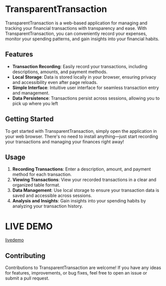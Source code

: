 # TransparentTransaction

TransparentTransaction is a web-based application for managing and tracking your financial transactions with transparency and ease. With TransparentTransaction, you can conveniently record your expenses, monitor your spending patterns, and gain insights into your financial habits.

## Features

- **Transaction Recording**: Easily record your transactions, including descriptions, amounts, and payment methods.
- **Local Storage**: Data is stored locally in your browser, ensuring privacy and accessibility even after page reloads.
- **Simple Interface**: Intuitive user interface for seamless transaction entry and management.
- **Data Persistence**: Transactions persist across sessions, allowing you to pick up where you left 


## Getting Started

To get started with TransparentTransaction, simply open the application in your web browser. There's no need to install anything—just start recording your transactions and managing your finances right away!

## Usage

1. **Recording Transactions**: Enter a description, amount, and payment method for each transaction.
2. **Viewing Transactions**: View your recorded transactions in a clear and organized table format.
3. **Data Management**: Use local storage to ensure your transaction data is saved and accessible across sessions.
4. **Analysis and Insights**: Gain insights into your spending habits by analyzing your transaction history.

# LIVE DEMO
[livedemo](https://dossa-hasan.github.io/TransparentTransaction/)


## Contributing

Contributions to TransparentTransaction are welcome! If you have any ideas for features, improvements, or bug fixes, feel free to open an issue or submit a pull request.

